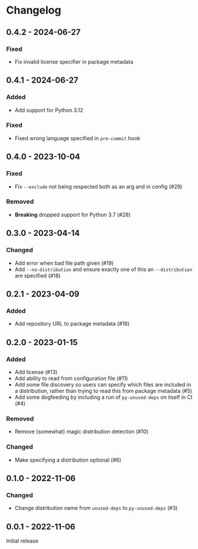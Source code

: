 # Changelog

## 0.4.2 - 2024-06-27

### Fixed

  - Fix invalid license specifier in package metadata

## 0.4.1 - 2024-06-27

### Added

  - Add support for Python 3.12

### Fixed

  - Fixed wrong language specified in `pre-commit` hook

## 0.4.0 - 2023-10-04

### Fixed

  - Fix `--exclude` not being respected both as an arg and in config (\#29)

### Removed

  - **Breaking** dropped support for Python 3.7 (\#28)

## 0.3.0 - 2023-04-14

### Changed

  - Add error when bad file path given (\#19)
  - Add `--no-distribution` and ensure exactly one of this an `--distribution`
    are specified (\#18)

## 0.2.1 - 2023-04-09

### Added

  - Add repository URL to package metadata (\#16)

## 0.2.0 - 2023-01-15

### Added

  - Add license (\#13)
  - Add ability to read from configuration file (\#11)
  - Add some file discovery so users can specify which files are included in a
    distribution, rather than trying to read this from package metadata (\#5)
  - Add some dogfeeding by including a run of `py-unused-deps` on itself in CI
    (\#4)

### Removed

  - Remove (somewhat) magic distribution detection (\#10)

### Changed

  - Make specifying a distribution optional (\#6)

## 0.1.0 - 2022-11-06

### Changed

  - Change distribution name from `unused-deps` to `py-unused-deps` (\#3)

## 0.0.1 - 2022-11-06

Initial release
